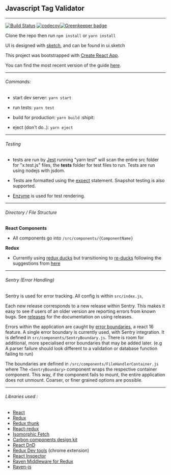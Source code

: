 ## Javascript Tag Validator
---
[![Build Status](https://travis-ci.org/theobarberbany/js_tag_validator.svg?branch=master)](https://travis-ci.org/theobarberbany/js_tag_validator) [![codecov](https://codecov.io/gh/theobarberbany/js_tag_validator/branch/master/graph/badge.svg)](https://codecov.io/gh/theobarberbany/js_tag_validator)[![Greenkeeper badge](https://badges.greenkeeper.io/theobarberbany/js_tag_validator.svg)](https://greenkeeper.io/)

Clone the repo then run `npm install` or `yarn install`

UI is designed with [sketch](https://www.sketchapp.com/), and can be found in ui.sketch

This project was bootstrapped with [Create React App](https://github.com/facebookincubator/create-react-app).

You can find the most recent version of the guide [here](https://github.com/facebookincubator/create-react-app/blob/master/packages/react-scripts/template/README.md).

---

###### Commands:

  - start dev server: `yarn start`

  - run tests: `yarn test`

  - build for production: `yarn build`  :shipit:

  - eject (don't do..): `yarn eject`

---

###### Testing

  * tests are run by [Jest](https://facebook.github.io/jest/) running "yarn test" will
    scan the entire src folder for "x.test.js" files, the __tests__ folder for test files to run.
    Tests are run using nodejs with jsdom.

  *  Tests are formatted using the [expect](https://facebook.github.io/jest/docs/en/expect.html) statement.
     Snapshot testing is also supported.

  * [Enzyme](http://airbnb.io/enzyme/) is used for test rendering.

---

###### Directory / File Structure

**React Components**

  * All components go into `/src/components/{ComponentName}`

**Redux**

  * Currently using [redux ducks](https://github.com/erikras/ducks-modular-redux) but transitioning to [re-ducks](https://github.com/alexnm/re-ducks) following the suggestions from [here](https://medium.freecodecamp.org/scaling-your-redux-app-with-ducks-6115955638be)


---

###### Sentry (Error Handling)

Sentry is used for error tracking.  All config is within `src/index.js`, 

Each new release corresponds to a new release within Sentry. This makes it easy to see if users of an older version are reporting errors from known bugs. See [releases](https://docs.sentry.io/learn/releases/) for the documentation on using releases.

Errors within the application are caught by [error boundaries](https://reactjs.org/blog/2017/07/26/error-handling-in-react-16.html), a react 16 feature. A single error boundary is currently used, with Sentry integration. It is defined in `src/components/SentryBoundary.js`. There is room for additional, more specialised error boundaries that may be added later. (e.g A parser failure should look different to a validation or database function failing to run)

The boundaries are defined in `/src/components/FileHandlerContainer.js` where The `<SentryBoundary>` component wraps the respective container component. This way, if the component fails to mount, the entire application does not unmount. Coarser, or finer grained options are possible. 

---

###### Libraries used :

 - [React](https://reactjs.org/)
 - [Redux](https://github.com/reactjs/redux)
 - [Redux thunk](https://github.com/gaearon/redux-thunk)
 - [React-redux](https://github.com/reactjs/react-redux)
 - [Isomorphic Fetch](https://github.com/matthew-andrews/isomorphic-fetch)
 - [Carbon components design kit](http://carbondesignsystem.com/)
 - [React DnD](https://github.com/react-dnd/react-dnd)
 - [Redux Dev tools](https://github.com/zalmoxisus/redux-devtools-extension) (chrome extension)
 - [React Inspector](https://github.com/xyc/react-inspector)
 - [Raven Middleware for Redux](https://github.com/captbaritone/raven-for-redux)
 - [Raven-js](https://github.com/getsentry/raven-js)
